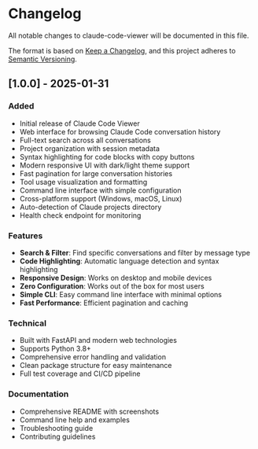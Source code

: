 # Changelog

All notable changes to claude-code-viewer will be documented in this file.

The format is based on [Keep a Changelog](https://keepachangelog.com/en/1.0.0/),
and this project adheres to [Semantic Versioning](https://semver.org/spec/v2.0.0.html).

## [1.0.0] - 2025-01-31

### Added
- Initial release of Claude Code Viewer
- Web interface for browsing Claude Code conversation history
- Full-text search across all conversations
- Project organization with session metadata
- Syntax highlighting for code blocks with copy buttons
- Modern responsive UI with dark/light theme support
- Fast pagination for large conversation histories
- Tool usage visualization and formatting
- Command line interface with simple configuration
- Cross-platform support (Windows, macOS, Linux)
- Auto-detection of Claude projects directory
- Health check endpoint for monitoring

### Features
- **Search & Filter**: Find specific conversations and filter by message type
- **Code Highlighting**: Automatic language detection and syntax highlighting
- **Responsive Design**: Works on desktop and mobile devices
- **Zero Configuration**: Works out of the box for most users
- **Simple CLI**: Easy command line interface with minimal options
- **Fast Performance**: Efficient pagination and caching

### Technical
- Built with FastAPI and modern web technologies
- Supports Python 3.8+
- Comprehensive error handling and validation
- Clean package structure for easy maintenance
- Full test coverage and CI/CD pipeline

### Documentation
- Comprehensive README with screenshots
- Command line help and examples
- Troubleshooting guide
- Contributing guidelines